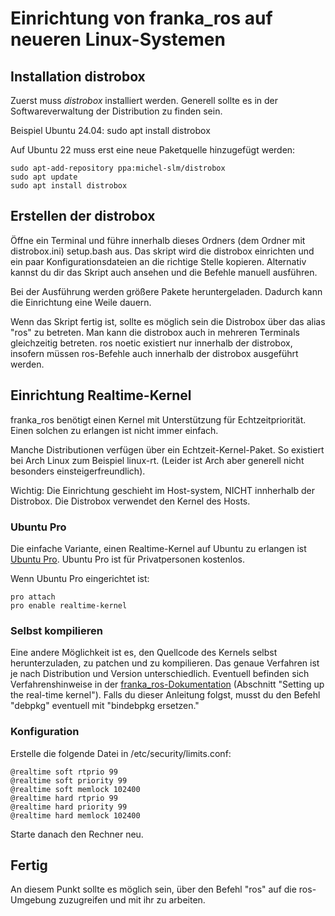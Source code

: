 # Einrichtung von franka_ros auf neueren Linux-Systemen

## Installation distrobox

Zuerst muss *distrobox* installiert werden. Generell sollte es in der Softwareverwaltung der Distribution zu finden sein.

Beispiel Ubuntu 24.04: sudo apt install distrobox

Auf Ubuntu 22 muss erst eine neue Paketquelle hinzugefügt werden:

```
sudo apt-add-repository ppa:michel-slm/distrobox
sudo apt update
sudo apt install distrobox
```

## Erstellen der distrobox

Öffne ein Terminal und führe innerhalb dieses Ordners (dem Ordner mit distrobox.ini) setup.bash aus. Das skript wird die distrobox einrichten und ein paar Konfigurationsdateien an die richtige Stelle kopieren. Alternativ kannst du dir das Skript auch ansehen und die Befehle manuell ausführen.

Bei der Ausführung werden größere Pakete heruntergeladen. Dadurch kann die Einrichtung eine Weile dauern. 

Wenn das Skript fertig ist, sollte es möglich sein die Distrobox über das alias "ros" zu betreten. Man kann die distrobox auch in mehreren Terminals gleichzeitig betreten. ros noetic existiert nur innerhalb der distrobox, insofern müssen ros-Befehle auch innerhalb der distrobox ausgeführt werden.

## Einrichtung Realtime-Kernel

franka_ros benötigt einen Kernel mit Unterstützung für Echtzeitpriorität. Einen solchen zu erlangen ist nicht immer einfach. 

Manche Distributionen verfügen über ein Echtzeit-Kernel-Paket. So existiert bei Arch Linux zum Beispiel linux-rt. (Leider ist Arch aber generell nicht besonders einsteigerfreundlich).

Wichtig: Die Einrichtung geschieht im Host-system, NICHT innherhalb der Distrobox. Die Distrobox verwendet den Kernel des Hosts.

### Ubuntu Pro

Die einfache Variante, einen Realtime-Kernel auf Ubuntu zu erlangen ist [Ubuntu Pro](https://ubuntu.com/real-time). Ubuntu Pro ist für Privatpersonen kostenlos.

Wenn Ubuntu Pro eingerichtet ist:

```
pro attach
pro enable realtime-kernel
```

### Selbst kompilieren

Eine andere Möglichkeit ist es, den Quellcode des Kernels selbst herunterzuladen, zu patchen und zu kompilieren. Das genaue Verfahren ist je nach Distribution und Version unterschiedlich. Eventuell befinden sich Verfahrenshinweise in der [franka_ros-Dokumentation](https://github.com/frankarobotics/docs/blob/master/source/installation_linux.rst) (Abschnitt "Setting up the real-time kernel"). Falls du dieser Anleitung folgst, musst du den Befehl "debpkg" eventuell mit "bindebpkg ersetzen."

### Konfiguration

Erstelle die folgende Datei in /etc/security/limits.conf:

```
@realtime soft rtprio 99
@realtime soft priority 99
@realtime soft memlock 102400
@realtime hard rtprio 99
@realtime hard priority 99
@realtime hard memlock 102400
```

Starte danach den Rechner neu.

## Fertig

An diesem Punkt sollte es möglich sein, über den Befehl "ros" auf die ros-Umgebung zuzugreifen und mit ihr zu arbeiten.
